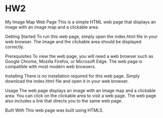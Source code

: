 # HW2
My Image Map Web Page
This is a simple HTML web page that displays an image with an image map and a clickable area.

Getting Started
To run this web page, simply open the index.html file in your web browser. The image and the clickable area should be displayed correctly.

Prerequisites
To view the web page, you will need a web browser such as Google Chrome, Mozilla Firefox, or Microsoft Edge. The web page is compatible with most modern web browsers.

Installing
There is no installation required for this web page. Simply download the index.html file and open it in your web browser.

Usage
The web page displays an image with an image map and a clickable area. You can click on the clickable area to visit a web page. The web page also includes a link that directs you to the same web page.

Built With
This web page was built using HTML5.
